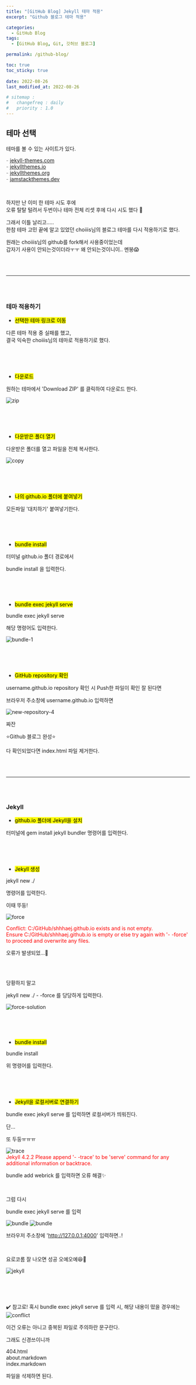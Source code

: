 ```yaml
---
title: "[GitHub Blog] Jekyll 테마 적용"
excerpt: "Github 블로그 테마 적용"

categories:
  - GitHub Blog
tags:
  - [GitHub Blog, Git, 깃허브 블로그]

permalink: /github-blog/

toc: true
toc_sticky: true
 
date: 2022-08-26
last_modified_at: 2022-08-26

# sitemap :
#   changefreq : daily
#   priority : 1.0
---
```


## 테마 선택

테마를 볼 수 있는 사이트가 있다.<br>

<span style="color:gray">- [jekyll-themes.com](https://jekyll-themes.com/)</span><br>
<span style="color:gray">- [jekyllthemes.io](https://jekyllthemes.io/)</span><br>
<span style="color:gray">- [jekyllthemes.org](http://jekyllthemes.org/)</span><br>
<span style="color:gray">- [jamstackthemes.dev](https://jamstackthemes.dev/ssg/jekyll/)</span><br>

<br>

하지만 난 이미 한 테마 시도 후에<br>
오류 탈탈 털려서 두번이나 테마 전체 리셋 후에 다시 시도 했다 🥴

그래서 이틀 날리고.....<br>
한참 테마 고민 끝에 알고 있었던 choiiis님의 블로그 테마를 다시 적용하기로 했다.

원래는 choiiis님의 github를 fork해서 사용중이었는데<br>
갑자기 사용이 안되는것이더라ㅜㅜ 왜 안되는것이니이.. 멘붕😱


<br>
<br>

---

<br>
<br>


### 테마 적용하기

- <mark>선택한 테마 링크로 이동</mark>

다른 테마 적용 중 실패를 했고,<br>
결국 익숙한 choiiis님의 테마로 적용하기로 했다.


<br>
<br>
<br>


- <mark>다운로드</mark>

원하는 테마에서 'Download ZIP' 를 클릭하여 다운로드 한다.

![zip](../assets/images/posts_img/github-blog/zip.jpg)


<br>
<br>
<br>


- <mark>다운받은 폴더 열기</mark>

다운받은 폴더를 열고 파일을 전체 복사한다.

![copy](../assets/images/posts_img/github-blog/copy.JPG)


<br>
<br>
<br>


- <mark>나의 github.io 폴더에 붙여넣기</mark>

모든파일 '대치하기' 붙여넣기한다.


<br>
<br>
<br>


- <mark>bundle install</mark>

터미널 github.io 폴더 경로에서<br>

bundle install 을 입력한다.


<br>
<br>
<br>


- <mark>bundle exec jekyll serve</mark>

bundle exec jekyll serve<br>

해당 명령어도 입력한다.

![bundle-1](../assets/images/posts_img/github-blog/bundle-2.jpg)


<br>
<br>
<br>


- <mark>GitHub repository 확인</mark>

username.github.io repository 확인 시 Push한 파일이 확인 잘 된다면

브라우저 주소창에 username.github.io 입력하면 

![new-repository-4](../assets/images/posts_img/github-blog/new-repository-4.jpg)

짜잔

⭐Github 블로그 완성⭐

다 확인되었다면 index.html 파일 제거한다.


<br>
<br>

---

<br>
<br>


### Jekyll

- <mark>github.io 폴더에 Jekyll을 설치</mark>

터미널에 gem install jekyll bundler 명령어를 입력한다.


<br>
<br>
<br>


- <mark>Jekyll 생성</mark>

jekyll new ./ <br>

명령어를 입력한다.

이때 뚜둥!

![force](../assets/images/posts_img/github-blog/force.JPG)

<span style="color:red">
Conflict: C:/GitHub/shhhaej.github.io exists and is not empty.<br>
          Ensure C:/GitHub/shhhaej.github.io is empty or else try again with '-  -force' to proceed and overwrite any files.
</span>

오류가 발생되었...🤦

<br>
<br>

당황하지 말고 

jekyll new ./ - -force 를 당당하게 입력한다.

![force-solution](../assets/images/posts_img/github-blog/force-solution.JPG)


<br>
<br>
<br>


- <mark>bundle install</mark>

bundle install 

위 명령어를 입력한다.


<br>
<br>
<br>


- <mark>Jekyll을 로컬서버로 연결하기</mark>

bundle exec jekyll serve  를 입력하면 로컬서버가 띄워진다.

단...

또 두둥ㅠㅠㅠ

![trace](../assets/images/posts_img/github-blog/trace.JPG)
<span style="color:red">    
Jekyll 4.2.2  Please append '- -trace' to be 'serve' command for any additional information or backtrace.
<span>

bundle add webrick 를 입력하면 오류 해결✨

<br>

그럼 다시 

bundle exec jekyll serve 를 입력

![bundle](../assets/images/posts_img/github-blog/bundle-1.JPG)
![bundle](../assets/images/posts_img/github-blog/bundle-2.jpg)

브라우저 주소창에 'http://127.0.0.1:4000' 입력하면..!

<br>

요로코롬 잘 나오면 성공 오예오예😆🙌

![jekyll](../assets/images/posts_img/github-blog/jekyll.JPG)


<br>
<br>
<br>


✔️ 참고로!
혹시 bundle exec jekyll serve 를 입력 시,
해당 내용이 떴을 경우에는
![conflict](../assets/images/posts_img/github-blog/conflict.JPG)

이건 오류는 아니고 중복된 파일로 주의하란 문구란다.

그래도 신경쓰이니까<br>

404.html<br>
about.markdown<br>
index.markdown<br>

파일을 삭제하면 된다.


<br>
<br>